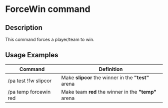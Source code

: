 # ForceWin command

## Description

This command forces a player/team to win.

## Usage Examples

Command |  Definition
------------- | -------------
/pa test !fw slipcor | Make **slipcor** the winner in the **"test"** arena
/pa temp forcewin red | Make team **red** the winner in the **"temp"** arena

